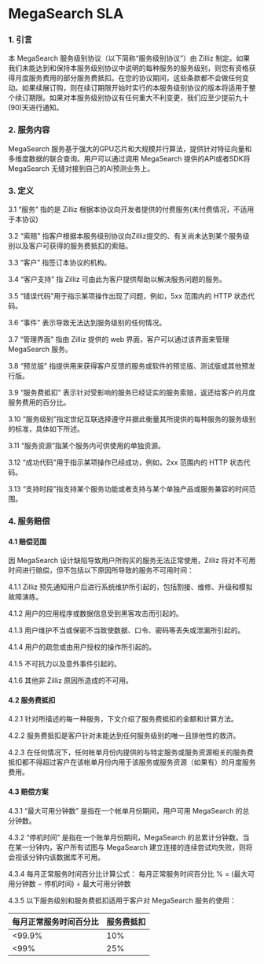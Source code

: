 # MegaSearch SLA

### 1. 引言
本 MegaSearch 服务级别协议（以下简称“服务级别协议”）由 Zilliz 制定。如果我们未能达到和保持本服务级别协议中说明的每种服务的服务级别，则您有资格获得月度服务费用的部分服务费抵扣。在您的协议期间，这些条款都不会做任何变动。如果续展订购，则在续订期限开始时实行的本服务级别协议的版本将适用于整个续订期限。如果对本服务级别协议有任何重大不利变更，我们应至少提前九十(90)天进行通知。

### 2. 服务内容
MegaSearch 服务基于强大的GPU芯片和大规模并行算法，提供针对特征向量和多维度数据的联合查询。用户可以通过调用 MegaSearch 提供的API或者SDK将 MegaSearch 无缝对接到自己的AI预测业务上。

### 3. 定义
3.1 “服务” 指的是 Zilliz 根据本协议向开发者提供的付费服务(未付费情况，不适用于本协议)

3.2 “索赔” 指客户根据本服务级别协议向Zilliz提交的、有关尚未达到某个服务级别以及客户可获得的服务费抵扣的索赔。

3.3 “客户” 指签订本协议的机构。

3.4 “客户支持” 指 Zilliz 可由此为客户提供帮助以解决服务问题的服务。

3.5 “错误代码”用于指示某项操作出现了问题，例如，5xx 范围内的 HTTP 状态代码。

3.6 “事件” 表示导致无法达到服务级别的任何情况。

3.7 “管理界面” 指由 Zilliz 提供的 web 界面，客户可以通过该界面来管理 MegaSearch 服务。

3.8 “预览版” 指提供用来获得客户反馈的服务或软件的预览版、测试版或其他预发行版。

3.9 “服务费抵扣” 表示针对受影响的服务已经证实的服务索赔，返还给客户的月度服务费用的百分比。

3.10 “服务级别”指定世纪互联选择遵守并据此衡量其所提供的每种服务的服务级别的标准，具体如下所述。

3.11 “服务资源”指某个服务内可供使用的单独资源。

3.12 “成功代码”用于指示某项操作已经成功，例如，2xx 范围内的 HTTP 状态代码。

3.13 “支持时段”指支持某个服务功能或者支持与某个单独产品或服务兼容的时间范围。

### 4. 服务赔偿
#### 4.1 赔偿范围

因 MegaSearch 设计缺陷导致用户所购买的服务无法正常使用，Zilliz 将对不可用时间进行赔偿，但不包括以下原因所导致的服务不可用时间：

4.1.1 Zilliz 预先通知用户后进行系统维护所引起的，包括割接、维修、升级和模拟故障演练。

4.1.2 用户的应用程序或数据信息受到黑客攻击而引起的。

4.1.3 用户维护不当或保密不当致使数据、口令、密码等丢失或泄漏所引起的。

4.1.4 用户的疏忽或由用户授权的操作所引起的。

4.1.5 不可抗力以及意外事件引起的。

4.1.6 其他非 Zilliz 原因所造成的不可用。

#### 4.2 服务费抵扣

4.2.1 针对所描述的每一种服务，下文介绍了服务费抵扣的金额和计算方法。

4.2.2 服务费抵扣是客户针对未能达到任何服务级别的唯一且排他性的救济。

4.2.3 在任何情况下，任何帐单月份内提供的与特定服务或服务资源相关的服务费抵扣都不得超过客户在该帐单月份内用于该服务或服务资源（如果有）的月度服务费用。

#### 4.3 赔偿方案

4.3.1 “最大可用分钟数” 是指在一个帐单月份期间，用户可用 MegaSearch 的总分钟数。

4.3.2 “停机时间” 是指在一个账单月份期间，MegaSearch 的总累计分钟数。当在某一分钟内，客户所有试图与 MegaSearch 建立连接的连续尝试均失败，则将会视该分钟内该数据库不可用。

4.3.4 每月正常服务时间百分比计算公式： 每月正常服务时间百分比 % = (最大可用分钟数 − 停机时间) ÷ 最大可用分钟数

4.3.5 以下服务级别和服务费抵扣适用于客户对 MegaSearch 服务的使用：

|  每月正常服务时间百分比   | 服务费抵扣  |
|  ----  | ----  |
| <99.9%  | 10% |
| <99%  | 25% |

